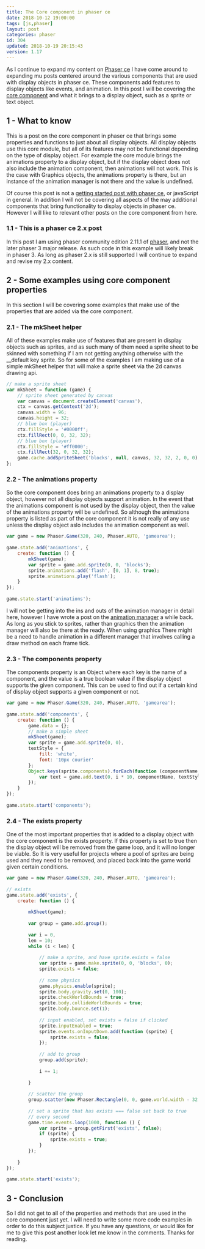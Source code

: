 ```yaml
---
title: The Core component in phaser ce
date: 2018-10-12 19:00:00
tags: [js,phaser]
layout: post
categories: phaser
id: 304
updated: 2018-10-19 20:15:43
version: 1.17
---
```


As I continue to expand my content on [Phaser ce](https://photonstorm.github.io/phaser-ce/) I have come around to expanding mu posts centered around the various components that are used with display objects in phaser ce. These components add features to display objects like events, and animation. In this post I will be covering the [core component](https://photonstorm.github.io/phaser-ce/Phaser.Component.Core.html) and what it brings to a display object, such as a sprite or text object.

<!-- more -->

## 1 - What to know

This is a post on the core component in phaser ce that brings some properties and functions to just about all display objects. All display objects use this core module, but all of its features may not be functional depending on the type of display object. For example the core module brings the animations property to a display object, but if the display object does not also include the animation component, then animations will not work. This is the case with Graphics objects, the animations property is there, but an instance of the animation manager is not there and the value is undefined.

Of course this post is not a [getting started post with phaser ce](/2017/10/04/phaser-getting-started/), or javaScript in general. In addition I will not be covering all aspects of the may additional components that bring functionality to display objects in phaser ce. However I will like to relevant other posts on the core component from here.

### 1.1 - This is a phaser ce 2.x post

In this post I am using phaser community edition 2.11.1 of [phaser](https://phaser.io/), and not the later phaser 3 major release. As such code in this example will likely break in phaser 3. As long as phaser 2.x is still supported I will continue to expand and revise my 2.x content.

## 2 - Some examples using core component properties

In this section I will be covering some examples that make use of the properties that are added via the core component. 

### 2.1 - The mkSheet helper

All of these examples make use of features that are present in display objects such as sprites, and as such many of them need a sprite sheet to be skinned with something if I am not getting anything otherwise with the __default key sprite. So for some of the examples I am making use of a simple mkSheet helper that will make a sprite sheet via the 2d canvas drawing api.

```js
// make a sprite sheet
var mkSheet = function (game) {
    // sprite sheet generated by canvas
    var canvas = document.createElement('canvas'),
    ctx = canvas.getContext('2d');
    canvas.width = 96;
    canvas.height = 32;
    // blue box (player)
    ctx.fillStyle = '#0000ff';
    ctx.fillRect(0, 0, 32, 32);
    // blue box (player)
    ctx.fillStyle = '#ff0000';
    ctx.fillRect(32, 0, 32, 32);
    game.cache.addSpriteSheet('blocks', null, canvas, 32, 32, 2, 0, 0);
};
```

### 2.2 - The animations property

So the core component does bring an animations property to a display object, however not all display objects support animation. In the event that the animations component is not used by the display object, then the value of the animations property will be undefined. So although the animations property is listed as part of the core component it is not really of any use unless the display object aslo includes the animation component as well.

```js
var game = new Phaser.Game(320, 240, Phaser.AUTO, 'gamearea');
 
game.state.add('animations', {
    create: function () {
        mkSheet(game);
        var sprite = game.add.sprite(0, 0, 'blocks');
        sprite.animations.add('flash', [0, 1], 8, true);
        sprite.animations.play('flash');
    }
});
 
game.state.start('animations');
```

I will not be getting into the ins and outs of the animation manager in detail here, however I have wrote a post on the [animation manager](/2018/08/08/phaser-animations/) a while back. As long as you stick to sprites, rather than graphics then the animation manager will also be there at the ready. When using graphics There might be a need to handle animation in a different manager that involves calling a draw method on each frame tick.

### 2.3 - The components property

The components property is an Object where each key is the name of a component, and the value is a true boolean value if the display object supports the given component. This can be used to find out if a certain kind of display object supports a given component or not.

```js
var game = new Phaser.Game(320, 240, Phaser.AUTO, 'gamearea');
 
game.state.add('components', {
    create: function () {
        game.data = {};
        // make a simple sheet
        mkSheet(game);
        var sprite = game.add.sprite(0, 0),
        textStyle = {
            fill: 'white',
            font: '10px courier'
        };
        Object.keys(sprite.components).forEach(function (componentName, i) {
            var text = game.add.text(0, i * 10, componentName, textStyle);
        });
    }
});
 
game.state.start('components');
```

### 2.4 - The exists property

One of the most important properties that is added to a display object with the core component is the exists property. If this property is set to true then the display object will be removed from the game loop, and it will no longer be viable. So It is very useful for projects where a pool of sprites are being used and they need to be removed, and placed back into the game world given certain conditions.

```js
var game = new Phaser.Game(320, 240, Phaser.AUTO, 'gamearea');
 
// exists
game.state.add('exists', {
    create: function () {
 
        mkSheet(game);
 
        var group = game.add.group();
 
        var i = 0,
        len = 10;
        while (i < len) {
 
            // make a sprite, and have sprite.exists = false
            var sprite = game.make.sprite(0, 0, 'blocks', 0);
            sprite.exists = false;
 
            // some physics
            game.physics.enable(sprite);
            sprite.body.gravity.set(0, 100);
            sprite.checkWorldBounds = true;
            sprite.body.collideWorldBounds = true;
            sprite.body.bounce.set(1);
 
            // input enabled, set exists = false if clicked
            sprite.inputEnabled = true;
            sprite.events.onInputDown.add(function (sprite) {
                sprite.exists = false;
            });
 
            // add to group
            group.add(sprite);
 
            i += 1;
 
        }
 
        // scatter the group
        group.scatter(new Phaser.Rectangle(0, 0, game.world.width - 32, game.world.height - 32));
 
        // set a sprite that has exists === false set back to true
        // every second
        game.time.events.loop(1000, function () {
            var sprite = group.getFirst('exists', false);
            if (sprite) {
                sprite.exists = true;
            }
        });
 
    }
});
 
game.state.start('exists');
```

## 3 - Conclusion

So I did not get to all of the properties and methods that are used in the core component just yet. I will need to write some more code examples in order to do this subject justice. If you have any questions, or would like for me to give this post another look let me know in the comments. Thanks for reading.